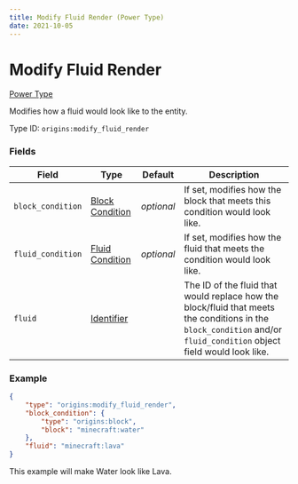 ```yaml
---
title: Modify Fluid Render (Power Type)
date: 2021-10-05
---
```

# Modify Fluid Render

[Power Type](../power_types.md)

Modifies how a fluid would look like to the entity.

Type ID: `origins:modify_fluid_render`

### Fields

Field | Type | Default | Description
------|------|---------|-------------
`block_condition` | [Block Condition](../block_conditions.md) | _optional_ | If set, modifies how the block that meets this condition would look like.
`fluid_condition` | [Fluid Condition](../fluid_conditions.md) | _optional_ | If set, modifies how the fluid that meets the condition would look like.
`fluid` | [Identifier](../data_types/identifier.md) | | The ID of the fluid that would replace how the block/fluid that meets the conditions in the `block_condition` and/or `fluid_condition` object field would look like.

### Example
```json
{
    "type": "origins:modify_fluid_render",
    "block_condition": {
        "type": "origins:block",
        "block": "minecraft:water"
    },
    "fluid": "minecraft:lava"
}
```
This example will make Water look like Lava.